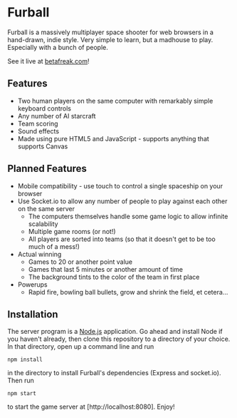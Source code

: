# Furball

Furball is a massively multiplayer space shooter for web browsers in a hand-drawn, indie style. Very simple to learn, but a madhouse to play. Especially with a bunch of people.

See it live at [betafreak.com](http://www.betafreak.com/betafreak/Games/Furball/demo/start.html)!

## Features
- Two human players on the same computer with remarkably simple keyboard controls
- Any number of AI starcraft
- Team scoring
- Sound effects
- Made using pure HTML5 and JavaScript - supports anything that supports Canvas

## Planned Features
- Mobile compatibility - use touch to control a single spaceship on your browser
- Use Socket.io to allow any number of people to play against each other on the same server
  - The computers themselves handle some game logic to allow infinite scalability
  - Multiple game rooms (or not!)
  - All players are sorted into teams (so that it doesn't get to be too much of a mess!)  
- Actual winning
  - Games to 20 or another point value
  - Games that last 5 minutes or another amount of time
  - The background tints to the color of the team in first place
- Powerups
  - Rapid fire, bowling ball bullets, grow and shrink the field, et cetera...

## Installation
The server program is a [Node.js](http://www.nodejs.org) application. Go ahead and install Node if you haven't already, then clone this repository to a directory of your choice. In that directory, open up a command line and run

```
npm install
```

in the directory to install Furball's dependencies (Express and socket.io). Then run

```
npm start
```

to start the game server at [http://localhost:8080]. Enjoy!

